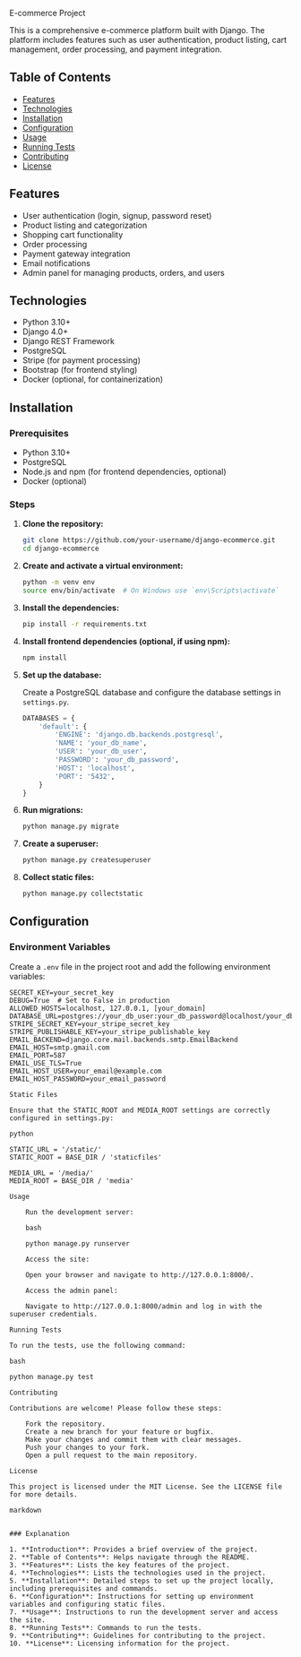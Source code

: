 E-commerce Project

This is a comprehensive e-commerce platform built with Django. The platform includes features such as user authentication, product listing, cart management, order processing, and payment integration.

## Table of Contents

- [Features](#features)
- [Technologies](#technologies)
- [Installation](#installation)
- [Configuration](#configuration)
- [Usage](#usage)
- [Running Tests](#running-tests)
- [Contributing](#contributing)
- [License](#license)

## Features

- User authentication (login, signup, password reset)
- Product listing and categorization
- Shopping cart functionality
- Order processing
- Payment gateway integration
- Email notifications
- Admin panel for managing products, orders, and users

## Technologies

- Python 3.10+
- Django 4.0+
- Django REST Framework
- PostgreSQL
- Stripe (for payment processing)
- Bootstrap (for frontend styling)
- Docker (optional, for containerization)

## Installation

### Prerequisites

- Python 3.10+
- PostgreSQL
- Node.js and npm (for frontend dependencies, optional)
- Docker (optional)

### Steps

1. **Clone the repository:**

    ```bash
    git clone https://github.com/your-username/django-ecommerce.git
    cd django-ecommerce
    ```

2. **Create and activate a virtual environment:**

    ```bash
    python -m venv env
    source env/bin/activate  # On Windows use `env\Scripts\activate`
    ```

3. **Install the dependencies:**

    ```bash
    pip install -r requirements.txt
    ```

4. **Install frontend dependencies (optional, if using npm):**

    ```bash
    npm install
    ```

5. **Set up the database:**

    Create a PostgreSQL database and configure the database settings in `settings.py`.

    ```python
    DATABASES = {
        'default': {
            'ENGINE': 'django.db.backends.postgresql',
            'NAME': 'your_db_name',
            'USER': 'your_db_user',
            'PASSWORD': 'your_db_password',
            'HOST': 'localhost',
            'PORT': '5432',
        }
    }
    ```

6. **Run migrations:**

    ```bash
    python manage.py migrate
    ```

7. **Create a superuser:**

    ```bash
    python manage.py createsuperuser
    ```

8. **Collect static files:**

    ```bash
    python manage.py collectstatic
    ```

## Configuration

### Environment Variables

Create a `.env` file in the project root and add the following environment variables:

```plaintext
SECRET_KEY=your_secret_key
DEBUG=True  # Set to False in production
ALLOWED_HOSTS=localhost, 127.0.0.1, [your_domain]
DATABASE_URL=postgres://your_db_user:your_db_password@localhost/your_db_name
STRIPE_SECRET_KEY=your_stripe_secret_key
STRIPE_PUBLISHABLE_KEY=your_stripe_publishable_key
EMAIL_BACKEND=django.core.mail.backends.smtp.EmailBackend
EMAIL_HOST=smtp.gmail.com
EMAIL_PORT=587
EMAIL_USE_TLS=True
EMAIL_HOST_USER=your_email@example.com
EMAIL_HOST_PASSWORD=your_email_password

Static Files

Ensure that the STATIC_ROOT and MEDIA_ROOT settings are correctly configured in settings.py:

python

STATIC_URL = '/static/'
STATIC_ROOT = BASE_DIR / 'staticfiles'

MEDIA_URL = '/media/'
MEDIA_ROOT = BASE_DIR / 'media'

Usage

    Run the development server:

    bash

    python manage.py runserver

    Access the site:

    Open your browser and navigate to http://127.0.0.1:8000/.

    Access the admin panel:

    Navigate to http://127.0.0.1:8000/admin and log in with the superuser credentials.

Running Tests

To run the tests, use the following command:

bash

python manage.py test

Contributing

Contributions are welcome! Please follow these steps:

    Fork the repository.
    Create a new branch for your feature or bugfix.
    Make your changes and commit them with clear messages.
    Push your changes to your fork.
    Open a pull request to the main repository.

License

This project is licensed under the MIT License. See the LICENSE file for more details.

markdown


### Explanation

1. **Introduction**: Provides a brief overview of the project.
2. **Table of Contents**: Helps navigate through the README.
3. **Features**: Lists the key features of the project.
4. **Technologies**: Lists the technologies used in the project.
5. **Installation**: Detailed steps to set up the project locally, including prerequisites and commands.
6. **Configuration**: Instructions for setting up environment variables and configuring static files.
7. **Usage**: Instructions to run the development server and access the site.
8. **Running Tests**: Commands to run the tests.
9. **Contributing**: Guidelines for contributing to the project.
10. **License**: Licensing information for the project.
